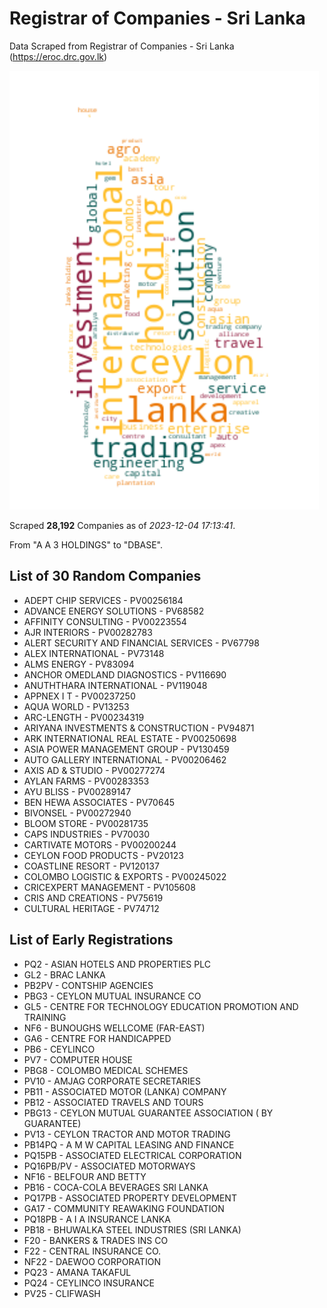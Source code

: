 # Registrar of Companies - Sri Lanka

Data Scraped from Registrar of Companies - Sri Lanka (https://eroc.drc.gov.lk)

![word-cloud](data/word_cloud.png)

Scraped **28,192** Companies as of *2023-12-04 17:13:41*.

From "A A 3 HOLDINGS" to "DBASE".


## List of 30 Random Companies

* ADEPT CHIP SERVICES - PV00256184
* ADVANCE ENERGY SOLUTIONS - PV68582
* AFFINITY CONSULTING - PV00223554
* AJR INTERIORS - PV00282783
* ALERT SECURITY AND FINANCIAL SERVICES - PV67798
* ALEX INTERNATIONAL - PV73148
* ALMS ENERGY - PV83094
* ANCHOR OMEDLAND DIAGNOSTICS - PV116690
* ANUTHTHARA INTERNATIONAL - PV119048
* APPNEX I T - PV00237250
* AQUA WORLD - PV13253
* ARC-LENGTH - PV00234319
* ARIYANA INVESTMENTS & CONSTRUCTION - PV94871
* ARK INTERNATIONAL REAL ESTATE - PV00250698
* ASIA POWER MANAGEMENT GROUP - PV130459
* AUTO GALLERY INTERNATIONAL - PV00206462
* AXIS AD & STUDIO - PV00277274
* AYLAN FARMS - PV00283353
* AYU BLISS - PV00289147
* BEN HEWA ASSOCIATES - PV70645
* BIVONSEL - PV00272940
* BLOOM STORE - PV00281735
* CAPS INDUSTRIES - PV70030
* CARTIVATE MOTORS - PV00200244
* CEYLON FOOD PRODUCTS - PV20123
* COASTLINE RESORT - PV120137
* COLOMBO LOGISTIC & EXPORTS - PV00245022
* CRICEXPERT MANAGEMENT - PV105608
* CRIS AND CREATIONS - PV75619
* CULTURAL HERITAGE - PV74712

## List of Early Registrations

* PQ2 - ASIAN HOTELS AND PROPERTIES PLC 
* GL2 - BRAC LANKA 
* PB2PV - CONTSHIP AGENCIES 
* PBG3 - CEYLON MUTUAL INSURANCE CO 
* GL5 - CENTRE FOR TECHNOLOGY EDUCATION PROMOTION AND TRAINING 
* NF6 - BUNOUGHS WELLCOME (FAR-EAST) 
* GA6 - CENTRE FOR HANDICAPPED 
* PB6 - CEYLINCO 
* PV7 - COMPUTER HOUSE 
* PBG8 - COLOMBO MEDICAL SCHEMES 
* PV10 - AMJAG CORPORATE SECRETARIES 
* PB11 - ASSOCIATED MOTOR (LANKA) COMPANY 
* PB12 - ASSOCIATED TRAVELS AND TOURS 
* PBG13 - CEYLON MUTUAL GUARANTEE ASSOCIATION ( BY GUARANTEE) 
* PV13 - CEYLON TRACTOR AND MOTOR TRADING 
* PB14PQ - A M W CAPITAL LEASING AND FINANCE 
* PQ15PB - ASSOCIATED ELECTRICAL CORPORATION 
* PQ16PB/PV - ASSOCIATED MOTORWAYS 
* NF16 - BELFOUR AND BETTY 
* PB16 - COCA-COLA BEVERAGES SRI LANKA 
* PQ17PB - ASSOCIATED PROPERTY DEVELOPMENT 
* GA17 - COMMUNITY REAWAKING FOUNDATION 
* PQ18PB - A I A INSURANCE LANKA 
* PB18 - BHUWALKA STEEL INDUSTRIES (SRI LANKA) 
* F20 - BANKERS & TRADES INS CO 
* F22 - CENTRAL INSURANCE CO. 
* NF22 - DAEWOO CORPORATION 
* PQ23 - AMANA TAKAFUL 
* PQ24 - CEYLINCO INSURANCE 
* PV25 - CLIFWASH 